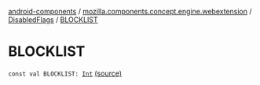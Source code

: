 [android-components](../../index.md) / [mozilla.components.concept.engine.webextension](../index.md) / [DisabledFlags](index.md) / [BLOCKLIST](./-b-l-o-c-k-l-i-s-t.md)

# BLOCKLIST

`const val BLOCKLIST: `[`Int`](https://kotlinlang.org/api/latest/jvm/stdlib/kotlin/-int/index.html) [(source)](https://github.com/mozilla-mobile/android-components/blob/master/components/concept/engine/src/main/java/mozilla/components/concept/engine/webextension/WebExtension.kt#L423)